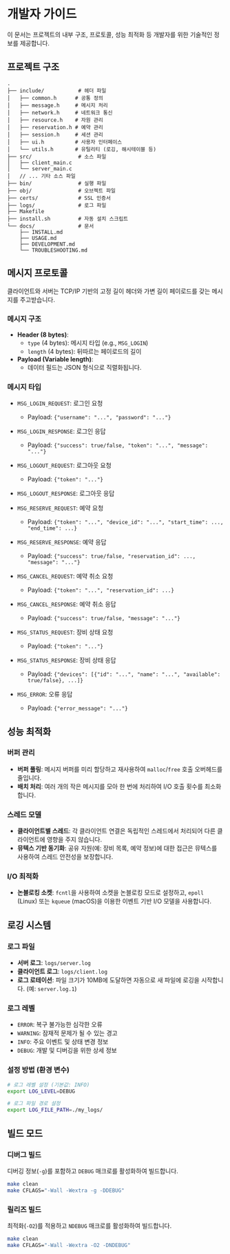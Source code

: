 # 개발자 가이드

이 문서는 프로젝트의 내부 구조, 프로토콜, 성능 최적화 등 개발자를 위한 기술적인 정보를 제공합니다.

## 프로젝트 구조

```
.
├── include/           # 헤더 파일
│   ├── common.h      # 공통 정의
│   ├── message.h     # 메시지 처리
│   ├── network.h     # 네트워크 통신
│   ├── resource.h    # 자원 관리
│   ├── reservation.h # 예약 관리
│   ├── session.h     # 세션 관리
│   ├── ui.h          # 사용자 인터페이스
│   └── utils.h       # 유틸리티 (로깅, 해시테이블 등)
├── src/               # 소스 파일
│   ├── client_main.c
│   └── server_main.c
│   // ... 기타 소스 파일
├── bin/               # 실행 파일
├── obj/               # 오브젝트 파일
├── certs/             # SSL 인증서
├── logs/              # 로그 파일
├── Makefile
├── install.sh         # 자동 설치 스크립트
└── docs/              # 문서
    ├── INSTALL.md
    ├── USAGE.md
    ├── DEVELOPMENT.md
    └── TROUBLESHOOTING.md
```

## 메시지 프로토콜

클라이언트와 서버는 TCP/IP 기반의 고정 길이 헤더와 가변 길이 페이로드를 갖는 메시지를 주고받습니다.

### 메시지 구조
- **Header (8 bytes)**:
  - `type` (4 bytes): 메시지 타입 (e.g., `MSG_LOGIN`)
  - `length` (4 bytes): 뒤따르는 페이로드의 길이
- **Payload (Variable length)**:
  - 데이터 필드는 JSON 형식으로 직렬화됩니다.

### 메시지 타입

- `MSG_LOGIN_REQUEST`: 로그인 요청
  - Payload: `{"username": "...", "password": "..."}`
- `MSG_LOGIN_RESPONSE`: 로그인 응답
  - Payload: `{"success": true/false, "token": "...", "message": "..."}`

- `MSG_LOGOUT_REQUEST`: 로그아웃 요청
  - Payload: `{"token": "..."}`
- `MSG_LOGOUT_RESPONSE`: 로그아웃 응답

- `MSG_RESERVE_REQUEST`: 예약 요청
  - Payload: `{"token": "...", "device_id": "...", "start_time": ..., "end_time": ...}`
- `MSG_RESERVE_RESPONSE`: 예약 응답
  - Payload: `{"success": true/false, "reservation_id": ..., "message": "..."}`

- `MSG_CANCEL_REQUEST`: 예약 취소 요청
  - Payload: `{"token": "...", "reservation_id": ...}`
- `MSG_CANCEL_RESPONSE`: 예약 취소 응답
  - Payload: `{"success": true/false, "message": "..."}`

- `MSG_STATUS_REQUEST`: 장비 상태 요청
  - Payload: `{"token": "..."}`
- `MSG_STATUS_RESPONSE`: 장비 상태 응답
  - Payload: `{"devices": [{"id": "...", "name": "...", "available": true/false}, ...]}`

- `MSG_ERROR`: 오류 응답
  - Payload: `{"error_message": "..."}`

## 성능 최적화

### 버퍼 관리
- **버퍼 풀링**: 메시지 버퍼를 미리 할당하고 재사용하여 `malloc`/`free` 호출 오버헤드를 줄입니다.
- **배치 처리**: 여러 개의 작은 메시지를 모아 한 번에 처리하여 I/O 호출 횟수를 최소화합니다.

### 스레드 모델
- **클라이언트별 스레드**: 각 클라이언트 연결은 독립적인 스레드에서 처리되어 다른 클라이언트에 영향을 주지 않습니다.
- **뮤텍스 기반 동기화**: 공유 자원(예: 장비 목록, 예약 정보)에 대한 접근은 뮤텍스를 사용하여 스레드 안전성을 보장합니다.

### I/O 최적화
- **논블로킹 소켓**: `fcntl`을 사용하여 소켓을 논블로킹 모드로 설정하고, `epoll` (Linux) 또는 `kqueue` (macOS)을 이용한 이벤트 기반 I/O 모델을 사용합니다.

## 로깅 시스템

### 로그 파일
- **서버 로그**: `logs/server.log`
- **클라이언트 로그**: `logs/client.log`
- **로그 로테이션**: 파일 크기가 10MB에 도달하면 자동으로 새 파일에 로깅을 시작합니다. (예: `server.log.1`)

### 로그 레벨
- `ERROR`: 복구 불가능한 심각한 오류
- `WARNING`: 잠재적 문제가 될 수 있는 경고
- `INFO`: 주요 이벤트 및 상태 변경 정보
- `DEBUG`: 개발 및 디버깅을 위한 상세 정보

### 설정 방법 (환경 변수)
```bash
# 로그 레벨 설정 (기본값: INFO)
export LOG_LEVEL=DEBUG

# 로그 파일 경로 설정
export LOG_FILE_PATH=./my_logs/
```

## 빌드 모드

### 디버그 빌드
디버깅 정보(`-g`)를 포함하고 `DEBUG` 매크로를 활성화하여 빌드합니다.

```bash
make clean
make CFLAGS="-Wall -Wextra -g -DDEBUG"
```

### 릴리즈 빌드
최적화(`-O2`)를 적용하고 `NDEBUG` 매크로를 활성화하여 빌드합니다.

```bash
make clean
make CFLAGS="-Wall -Wextra -O2 -DNDEBUG"
``` 